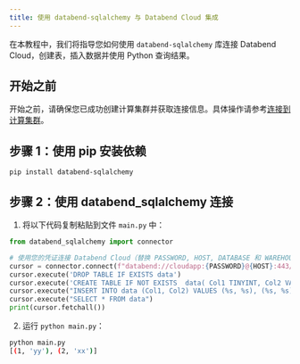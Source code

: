 ```yaml
---
title: 使用 databend-sqlalchemy 与 Databend Cloud 集成
---
```


在本教程中，我们将指导您如何使用 `databend-sqlalchemy` 库连接 Databend Cloud，创建表，插入数据并使用 Python 查询结果。

## 开始之前

开始之前，请确保您已成功创建计算集群并获取连接信息。具体操作请参考[连接到计算集群](/guides/cloud/using-databend-cloud/warehouses#connecting)。

## 步骤 1：使用 pip 安装依赖

```shell
pip install databend-sqlalchemy
```

## 步骤 2：使用 databend_sqlalchemy 连接

1. 将以下代码复制粘贴到文件 `main.py` 中：

```python
from databend_sqlalchemy import connector

# 使用您的凭证连接 Databend Cloud（替换 PASSWORD, HOST, DATABASE 和 WAREHOUSE_NAME）
cursor = connector.connect(f"databend://cloudapp:{PASSWORD}@{HOST}:443/{DATABASE}?warehouse={WAREHOUSE_NAME}").cursor()
cursor.execute('DROP TABLE IF EXISTS data')
cursor.execute('CREATE TABLE IF NOT EXISTS  data( Col1 TINYINT, Col2 VARCHAR )')
cursor.execute("INSERT INTO data (Col1, Col2) VALUES (%s, %s), (%s, %s)", [1, 'yy', 2, 'xx'])
cursor.execute("SELECT * FROM data")
print(cursor.fetchall())
```

2. 运行 `python main.py`：

```bash
python main.py
[(1, 'yy'), (2, 'xx')]
```
